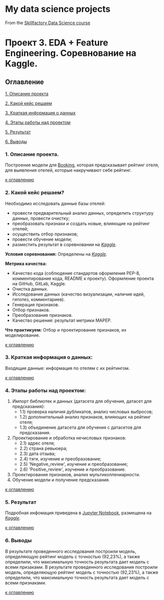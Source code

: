 # My data science projects

From the [Skillfactory Data Science course](https://skillfactory.ru/data-science-specialization) 

# Проект 3. EDA + Feature Engineering. Соревнование на Kaggle.

## Оглавление
[1. Описание проекта](https://github.com/Ulyana-Is/data_science_sf/tree/main/project_3#1-%D0%BE%D0%BF%D0%B8%D1%81%D0%B0%D0%BD%D0%B8%D0%B5-%D0%BF%D1%80%D0%BE%D0%B5%D0%BA%D1%82%D0%B0)

[2. Какой кейс решаем](https://github.com/Ulyana-Is/data_science_sf/tree/main/project_3#2-%D0%BA%D0%B0%D0%BA%D0%BE%D0%B9-%D0%BA%D0%B5%D0%B9%D1%81-%D1%80%D0%B5%D1%88%D0%B0%D0%B5%D0%BC)

[3. Краткая информация о данных](https://github.com/Ulyana-Is/data_science_sf/tree/main/project_3#3-%D0%BA%D1%80%D0%B0%D1%82%D0%BA%D0%B0%D1%8F-%D0%B8%D0%BD%D1%84%D0%BE%D1%80%D0%BC%D0%B0%D1%86%D0%B8%D1%8F-%D0%BE-%D0%B4%D0%B0%D0%BD%D0%BD%D1%8B%D1%85)

[4. Этапы работы над проектом](https://github.com/Ulyana-Is/data_science_sf/tree/main/project_3#4-%D1%8D%D1%82%D0%B0%D0%BF%D1%8B-%D1%80%D0%B0%D0%B1%D0%BE%D1%82%D1%8B-%D0%BD%D0%B0%D0%B4-%D0%BF%D1%80%D0%BE%D0%B5%D0%BA%D1%82%D0%BE%D0%BC)

[5. Результат](https://github.com/Ulyana-Is/data_science_sf/tree/main/project_3#5-%D1%80%D0%B5%D0%B7%D1%83%D0%BB%D1%8C%D1%82%D0%B0%D1%82)

[6. Выводы](https://github.com/Ulyana-Is/data_science_sf/tree/main/project_3#6-%D0%B2%D1%8B%D0%B2%D0%BE%D0%B4%D1%8B)

### 1. Описание проекта.
Построение модели для  [Booking](https://www.booking.com/), которая предсказывает рейтинг отеля, для выявления отелей, которые накручивают себе рейтинг.

[к оглавлению](https://github.com/Ulyana-Is/data_science_sf/tree/main/project_3#%D0%BE%D0%B3%D0%BB%D0%B0%D0%B2%D0%BB%D0%B5%D0%BD%D0%B8%D0%B5)

### 2. Какой кейс решаем?
Необходимо исследовать данные базы отелей:
+ провести предварительный анализ данных, определить структуру данных, провести очистку;
+ преобразовать признаки и создать новые, влияющие на рейтинг отелей;
+ осуществить отбор признаков;
+ провести обучение модели;
+ разместить результат в соревновании на *[Kaggle](https://www.kaggle.com/competitions/sf-booking)*.  

**Условия соревнования:**
Определены на *[Kaggle](https://www.kaggle.com/competitions/sf-booking)*.

**Метрика качества:**
+ Качество кода (соблюдение стандартов оформления PEP-8, комментирование кода, README к проекту). Оформление проекта на GitHub, GitLab, Kaggle.
+ Очистка данных.
+ Исследование данных (качество визуализации, наличие идей, гипотез, комментариев).
+ Генерация признаков.
+ Отбор признаков.
+ Преобразование признаков.
+ Качество решения: результат метрики MAPEР.

**Что практикуем:**
Отбор и проектирование признаков, их моделирование.

[к оглавлению](https://github.com/Ulyana-Is/data_science_sf/tree/main/project_3#%D0%BE%D0%B3%D0%BB%D0%B0%D0%B2%D0%BB%D0%B5%D0%BD%D0%B8%D0%B5)

### 3. Краткая информация о данных:

Входящие данные: информация по отелям с их рейтингом.

[к оглавлению](https://github.com/Ulyana-Is/data_science_sf/tree/main/project_3#%D0%BE%D0%B3%D0%BB%D0%B0%D0%B2%D0%BB%D0%B5%D0%BD%D0%B8%D0%B5)

### 4. Этапы работы над проектом:
1) Импорт библиотек и данных (датасета для обучения, датасет для предсказания):
    + 1.1) проверка наличия дубликатов, анализ числовых выбросов;
    + 1.2) дополнительный анализ признаков, влияющих на рейтинг отеля;
    + 1.3) объединение датасета для обучения с датасетов для предсказания.
2)  Проектирование и обработка нечисловых признаков:
    + 2.1) адрес отеля;
    + 2.2) страна ревьюера;
    + 2.3) дата отзыва; 
    + 2.4) тэги, изучение и преобразование;
    + 2.5) 'Negative_review', изучение и преобразование;
    + 2.6) 'Positive_review', изучение и преобразование.
3) Проектирование признаков, аналих мультиколлениарности.
4) Обучение модели и получение предсказания.


[к оглавлению](https://github.com/Ulyana-Is/data_science_sf/tree/main/project_3#%D0%BE%D0%B3%D0%BB%D0%B0%D0%B2%D0%BB%D0%B5%D0%BD%D0%B8%D0%B5)

### 5. Результат
Подробная инфомация приведена в [Jupyter Notebook](https://github.com/Ulyana-Is/data_science_sf/blob/main/project_3/Project_3_EDA_model.ipynb), размещена на *[Kaggle](https://www.kaggle.com/code/ulyanais/eda-3-project-booking-rating-score-isakova)*.

[к оглавлению](https://github.com/Ulyana-Is/data_science_sf/tree/main/project_3#%D0%BE%D0%B3%D0%BB%D0%B0%D0%B2%D0%BB%D0%B5%D0%BD%D0%B8%D0%B5)
 
### 6. Выводы
В результате проведенного исследования построили модель, определяющую рейтинг модель с точностью (92,23%), а также определили, что максимальную точность результата дает модель с всеми призаками.  В результате проведенного исследования построили модель, определяющую рейтинг модель с точностью (92,23%), а также определили, что максимальную точность результата дает модель с всеми признаками.

[к оглавлению](https://github.com/Ulyana-Is/data_science_sf/tree/main/project_3#%D0%BE%D0%B3%D0%BB%D0%B0%D0%B2%D0%BB%D0%B5%D0%BD%D0%B8%D0%B5)
